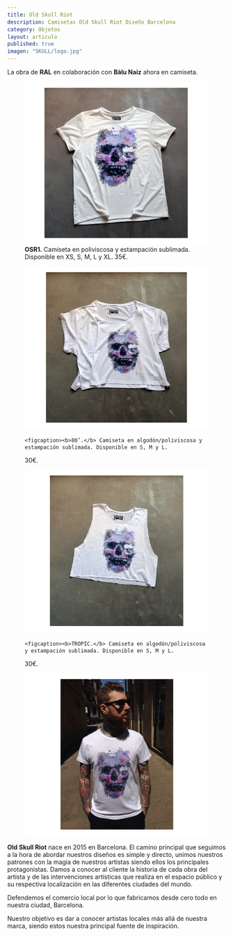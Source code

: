 ```yaml
---
title: Old Skull Riot
description: Camisetas Old Skull Riot Diseño Barcelona
category: Objetos
layout: articulo
published: true
imagen: "SKULL/logo.jpg"
---
```

La obra de **RAL** en colaboración con **Bàlu Naiz** ahora en camiseta. 

<div class="figure-group">
<figure>
	<a href="/images/SKULL/OSR1.jpg"><img src="/images/SKULL/OSR1.jpg" alt="Camiseta OSR1 Old Skull Riot Diseño Barcelona"></a>
	<figcaption><b>OSR1.</b> Camiseta en poliviscosa y estampación sublimada. Disponible en XS, S, M, L y XL. 35€.</figcaption>
</figure> 


<figure>
	<a href="/images/SKULL/80.jpg"><img src="/images/SKULL/80.jpg" alt="Camiseta 80 Old Skull RioDiseño Barcelona"></a>

	<figcaption><b>80’.</b> Camiseta en algodón/poliviscosa y estampación sublimada. Disponible en S, M y L.
30€.</figcaption>
</figure>

<figure>
	<a href="/images/SKULL/TROPIC.jpg"><img src="/images/SKULL/TROPIC.jpg" alt="Camiseta TROPIC Old Skull RioDiseño Barcelona"></a>

	<figcaption><b>TROPIC.</b> Camiseta en algodón/poliviscosa y estampación sublimada. Disponible en S, M y L.
30€.</figcaption>
</figure>
 </div>

<figure>
	<a href="/images/SKULL/balucamiseta.jpg"><img src="/images/SKULL/balucamiseta.jpg" alt=" Camiseta OSR1 Old Skull Riot Diseño Barcelona "></a>
</figure>


**Old Skull Riot** nace en 2015 en Barcelona. El camino principal que seguimos a la hora de abordar nuestros diseños es simple y directo, unimos nuestros patrones con la magia de nuestros artistas siendo ellos los principales protagonistas. Damos a conocer al cliente la historia de cada obra del artista y de las intervenciones artísticas que realiza en el espacio público y su respectiva localización en las diferentes ciudades del mundo.

Defendemos el comercio local por lo que fabricamos desde cero todo en nuestra ciudad, Barcelona. 

Nuestro objetivo es dar a conocer artistas locales más allá de nuestra marca, siendo estos nuestra principal fuente de inspiración.
